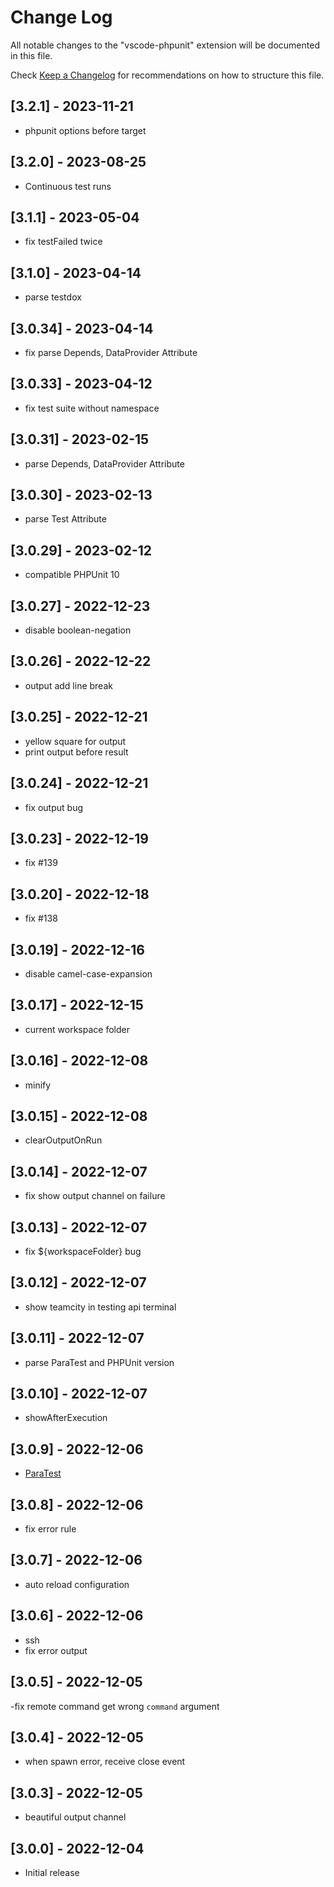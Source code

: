 # Change Log

All notable changes to the "vscode-phpunit" extension will be documented in this file.

Check [Keep a Changelog](http://keepachangelog.com/) for recommendations on how to structure this file.

## [3.2.1] - 2023-11-21

- phpunit options before target

## [3.2.0] - 2023-08-25

- Continuous test runs

## [3.1.1] - 2023-05-04

- fix testFailed twice

## [3.1.0] - 2023-04-14

- parse testdox

## [3.0.34] - 2023-04-14

- fix parse Depends, DataProvider Attribute

## [3.0.33] - 2023-04-12

- fix test suite without namespace

## [3.0.31] - 2023-02-15

- parse Depends, DataProvider Attribute

## [3.0.30] - 2023-02-13

- parse Test Attribute

## [3.0.29] - 2023-02-12

- compatible PHPUnit 10

## [3.0.27] - 2022-12-23

- disable boolean-negation

## [3.0.26] - 2022-12-22

- output add line break

## [3.0.25] - 2022-12-21

- yellow square for output
- print output before result

## [3.0.24] - 2022-12-21

- fix output bug

## [3.0.23] - 2022-12-19

- fix #139

## [3.0.20] - 2022-12-18

- fix #138

## [3.0.19] - 2022-12-16

- disable camel-case-expansion

## [3.0.17] - 2022-12-15

- current workspace folder

## [3.0.16] - 2022-12-08

- minify

## [3.0.15] - 2022-12-08

- clearOutputOnRun

## [3.0.14] - 2022-12-07

- fix show output channel on failure

## [3.0.13] - 2022-12-07

- fix ${workspaceFolder} bug

## [3.0.12] - 2022-12-07

- show teamcity in testing api terminal

## [3.0.11] - 2022-12-07

- parse ParaTest and PHPUnit version

## [3.0.10] - 2022-12-07

- showAfterExecution

## [3.0.9] - 2022-12-06

- [ParaTest](https://github.com/paratestphp/paratest)

## [3.0.8] - 2022-12-06

- fix error rule

## [3.0.7] - 2022-12-06

- auto reload configuration

## [3.0.6] - 2022-12-06

- ssh
- fix error output

## [3.0.5] - 2022-12-05

-fix remote command get wrong `command` argument

## [3.0.4] - 2022-12-05

- when spawn error, receive close event

## [3.0.3] - 2022-12-05

- beautiful output channel

## [3.0.0] - 2022-12-04

- Initial release
